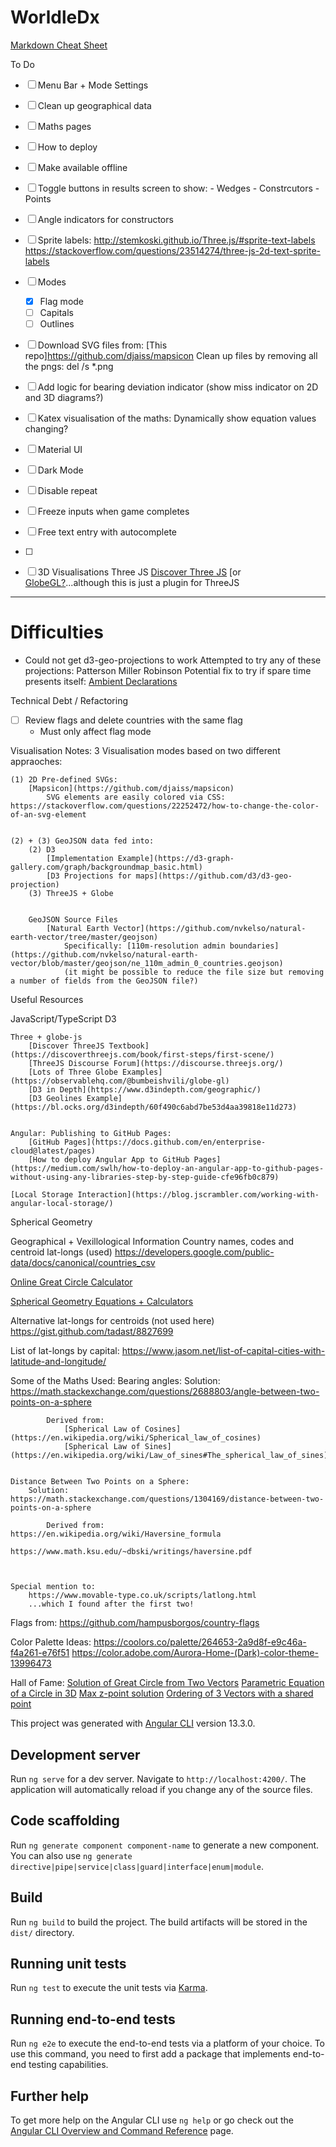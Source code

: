 # WorldleDx

[Markdown Cheat Sheet](https://github.com/adam-p/markdown-here/wiki/Markdown-Cheatsheet)

To Do
- [ ]   Menu Bar + Mode Settings
- [ ]   Clean up geographical data
- [ ]   Maths pages
- [ ]   How to deploy
- [ ]   Make available offline
- [ ]   Toggle buttons in results screen to show:
            - Wedges
            - Constrcutors
            - Points
-[ ]    Angle indicators for constructors
-[ ]    Sprite labels:
            http://stemkoski.github.io/Three.js/#sprite-text-labels
            https://stackoverflow.com/questions/23514274/three-js-2d-text-sprite-labels



-  [ ]  Modes
    - [x] Flag mode
    -  [ ]  Capitals
    -  [ ]  Outlines
-  [ ]  Download SVG files from: [This repo]https://github.com/djaiss/mapsicon
        Clean up files by removing all the pngs: del /s *.png

-  [ ]  Add logic for bearing deviation indicator
        (show miss indicator on 2D and 3D diagrams?)

-  [ ]  Katex visualisation of the maths:
        Dynamically show equation values changing?

-  [ ]  Material UI
-  [ ]  Dark Mode
-  [ ]  Disable repeat 
-  [ ]  Freeze inputs when game completes
-  [ ]  Free text entry with autocomplete
-  [ ]  

-  [ ]  3D Visualisations
        Three JS
            [Discover Three JS](https://discoverthreejs.com/book/)
        [or [GlobeGL?](https://www.npmjs.com/package/globe.gl)...although this is just a plugin for ThreeJS


____

# Difficulties
-   Could not get d3-geo-projections to work
        Attempted to try any of these projections: 
            Patterson
            Miller
            Robinson
        Potential fix to try if spare time presents itself:
            [Ambient Declarations](https://github.com/d3/d3-geo-projection/issues/217)


Technical Debt / Refactoring
-  [ ]  Review flags and delete countries with the same flag 
    - Must only affect flag mode


Visualisation Notes:
    3 Visualisation modes based on two different appraoches:

    (1) 2D Pre-defined SVGs:
        [Mapsicon](https://github.com/djaiss/mapsicon)
            SVG elements are easily colored via CSS: https://stackoverflow.com/questions/22252472/how-to-change-the-color-of-an-svg-element


    (2) + (3) GeoJSON data fed into:
        (2) D3
            [Implementation Example](https://d3-graph-gallery.com/graph/backgroundmap_basic.html)
            [D3 Projections for maps](https://github.com/d3/d3-geo-projection)
        (3) ThreeJS + Globe
    

        GeoJSON Source Files
            [Natural Earth Vector](https://github.com/nvkelso/natural-earth-vector/tree/master/geojson)
                Specifically: [110m-resolution admin boundaries](https://github.com/nvkelso/natural-earth-vector/blob/master/geojson/ne_110m_admin_0_countries.geojson)
                (it might be possible to reduce the file size but removing a number of fields from the GeoJSON file?)





Useful Resources

JavaScript/TypeScript
    D3

    Three + globe-js
        [Discover ThreeJS Textbook](https://discoverthreejs.com/book/first-steps/first-scene/)
        [ThreeJS Discourse Forum](https://discourse.threejs.org/)
        [Lots of Three Globe Examples](https://observablehq.com/@bumbeishvili/globe-gl)
        [D3 in Depth](https://www.d3indepth.com/geographic/)
        [D3 Geolines Example](https://bl.ocks.org/d3indepth/60f490c6abd7be53d4aa39818e11d273)


    Angular: Publishing to GitHub Pages:
        [GitHub Pages](https://docs.github.com/en/enterprise-cloud@latest/pages)
        [How to deploy Angular App to GitHub Pages](https://medium.com/swlh/how-to-deploy-an-angular-app-to-github-pages-without-using-any-libraries-step-by-step-guide-cfe96fb0c879)

    [Local Storage Interaction](https://blog.jscrambler.com/working-with-angular-local-storage/)    


Spherical Geometry

Geographical + Vexillological Information
Country names, codes and centroid lat-longs (used)
    https://developers.google.com/public-data/docs/canonical/countries_csv


[Online Great Circle Calculator](http://www.gcmap.com/)

[Spherical Geometry Equations + Calculators](https://www.movable-type.co.uk/scripts/latlong.html)


Alternative lat-longs for centroids (not used here)
https://gist.github.com/tadast/8827699


List of lat-longs by capital:
https://www.jasom.net/list-of-capital-cities-with-latitude-and-longitude/



Some of the Maths Used:
    Bearing angles:
        Solution:   https://math.stackexchange.com/questions/2688803/angle-between-two-points-on-a-sphere

            Derived from:
                [Spherical Law of Cosines](https://en.wikipedia.org/wiki/Spherical_law_of_cosines)
                [Spherical Law of Sines](https://en.wikipedia.org/wiki/Law_of_sines#The_spherical_law_of_sines)
            

    Distance Between Two Points on a Sphere:
        Solution:   https://math.stackexchange.com/questions/1304169/distance-between-two-points-on-a-sphere
        
            Derived from:   https://en.wikipedia.org/wiki/Haversine_formula
                            https://www.math.ksu.edu/~dbski/writings/haversine.pdf
        

    
    Special mention to:
        https://www.movable-type.co.uk/scripts/latlong.html
        ...which I found after the first two!


Flags from:
    https://github.com/hampusborgos/country-flags



Color Palette Ideas:
https://coolors.co/palette/264653-2a9d8f-e9c46a-f4a261-e76f51
https://color.adobe.com/Aurora-Home-(Dark)-color-theme-13996473

    

Hall of Fame:
    [Solution of Great Circle from Two Vectors](https://www.nosco.ch/mathematics/en/great-circle.php)
    [Parametric Equation of a Circle in 3D](https://math.stackexchange.com/questions/73237/parametric-equation-of-a-circle-in-3d-space)
    [Max z-point solution](https://math.stackexchange.com/questions/3858466/find-min-and-max-values-of-circle-coordinates-in-space)
    [Ordering of 3 Vectors with a shared point](https://stackoverflow.com/questions/13640931/how-to-determine-if-a-vector-is-between-two-other-vectors)




This project was generated with [Angular CLI](https://github.com/angular/angular-cli) version 13.3.0.

## Development server

Run `ng serve` for a dev server. Navigate to `http://localhost:4200/`. The application will automatically reload if you change any of the source files.

## Code scaffolding

Run `ng generate component component-name` to generate a new component. You can also use `ng generate directive|pipe|service|class|guard|interface|enum|module`.

## Build

Run `ng build` to build the project. The build artifacts will be stored in the `dist/` directory.

## Running unit tests

Run `ng test` to execute the unit tests via [Karma](https://karma-runner.github.io).

## Running end-to-end tests

Run `ng e2e` to execute the end-to-end tests via a platform of your choice. To use this command, you need to first add a package that implements end-to-end testing capabilities.

## Further help

To get more help on the Angular CLI use `ng help` or go check out the [Angular CLI Overview and Command Reference](https://angular.io/cli) page.
